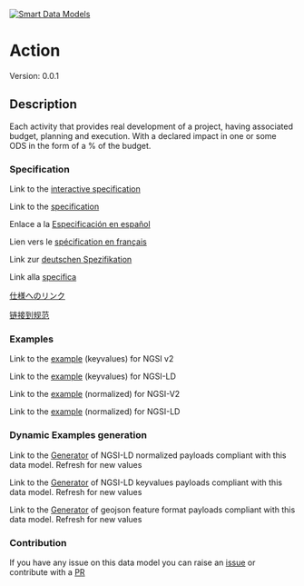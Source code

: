 [![Smart Data Models](https://smartdatamodels.org/wp-content/uploads/2022/01/SmartDataModels_logo.png "Logo")](https://smartdatamodels.org)
# Action
Version: 0.0.1

## Description 

Each activity that provides real development of a project, having associated budget, planning and execution. With a declared impact in one or some ODS in the form of a % of the budget.
### Specification

Link to the [interactive specification](https://swagger.lab.fiware.org/?url=https://smart-data-models.github.io/dataModel.SDG/Action/swagger.yaml)

Link to the [specification](https://github.com/smart-data-models/dataModel.SDG/blob/master/Action/doc/spec.md)

Enlace a la [Especificación en español](https://github.com/smart-data-models/dataModel.SDG/blob/master/Action/doc/spec_ES.md)

Lien vers le [spécification en français](https://github.com/smart-data-models/dataModel.SDG/blob/master/Action/doc/spec_FR.md)

Link zur [deutschen Spezifikation](https://github.com/smart-data-models/dataModel.SDG/blob/master/Action/doc/spec_DE.md)

Link alla [specifica](https://github.com/smart-data-models/dataModel.SDG/blob/master/Action/doc/spec_IT.md)

[仕様へのリンク](https://github.com/smart-data-models/dataModel.SDG/blob/master/Action/doc/spec_JA.md)

[链接到规范](https://github.com/smart-data-models/dataModel.SDG/blob/master/Action/doc/spec_ZH.md)
### Examples

Link to the [example](https://smart-data-models.github.io/dataModel.SDG/Action/examples/example.json) (keyvalues) for NGSI v2

Link to the [example](https://smart-data-models.github.io/dataModel.SDG/Action/examples/example.jsonld) (keyvalues) for NGSI-LD

Link to the [example](https://smart-data-models.github.io/dataModel.SDG/Action/examples/example-normalized.json) (normalized) for NGSI-V2

Link to the [example](https://smart-data-models.github.io/dataModel.SDG/Action/examples/example-normalized.jsonld) (normalized) for NGSI-LD
### Dynamic Examples generation

Link to the [Generator](https://smartdatamodels.org/extra/ngsi-ld_generator.php?schemaUrl=https://raw.githubusercontent.com/smart-data-models/dataModel.SDG/master/Action/schema.json&email=info@smartdatamodels.org) of NGSI-LD normalized payloads compliant with this data model. Refresh for new values

Link to the [Generator](https://smartdatamodels.org/extra/ngsi-ld_generator_keyvalues.php?schemaUrl=https://raw.githubusercontent.com/smart-data-models/dataModel.SDG/master/Action/schema.json&email=info@smartdatamodels.org) of NGSI-LD keyvalues payloads compliant with this data model. Refresh for new values

Link to the [Generator](https://smartdatamodels.org/extra/geojson_features_generator.php?schemaUrl=https://raw.githubusercontent.com/smart-data-models/dataModel.SDG/master/Action/schema.json&email=info@smartdatamodels.org) of geojson feature format payloads compliant with this data model. Refresh for new values
### Contribution

 If you have any issue on this data model you can raise an [issue](https://github.com/smart-data-models/dataModel.SDG/issues)  or contribute with a [PR](https://github.com/smart-data-models/dataModel.SDG/pulls)